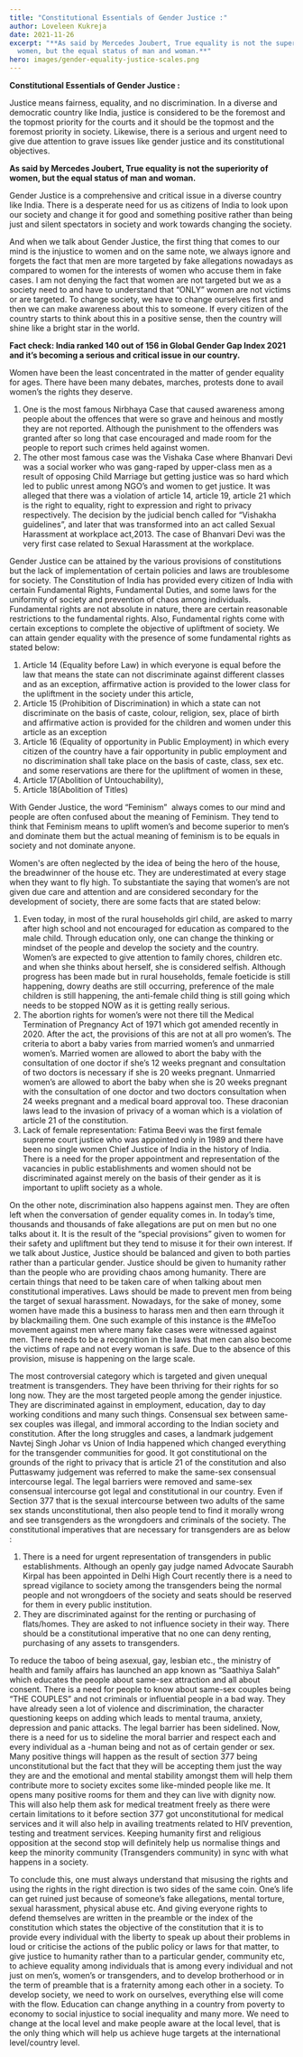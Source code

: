 ```yaml
---
title: "Constitutional Essentials of Gender Justice :"
author: Loveleen Kukreja
date: 2021-11-26
excerpt: "**As said by Mercedes Joubert, True equality is not the superiority of
  women, but the equal status of man and woman.**"
hero: images/gender-equality-justice-scales.png
---
```

**Constitutional Essentials of Gender Justice :**



Justice means fairness, equality, and no discrimination. In a diverse and democratic country like India, justice is considered to be the foremost and the topmost priority for the courts and it should be the topmost and the foremost priority in society. Likewise, there is a serious and urgent need to give due attention to grave issues like gender justice and its constitutional objectives.



**As said by Mercedes Joubert, True equality is not the superiority of women, but the equal status of man and woman.** 



Gender Justice is a comprehensive and critical issue in a diverse country like India. There is a desperate need for us as citizens of India to look upon our society and change it for good and something positive rather than being just and silent spectators in society and work towards changing the society.



And when we talk about Gender Justice, the first thing that comes to our mind is the injustice to women and on the same note, we always ignore and forgets the fact that men are more targeted by fake allegations nowadays as compared to women for the interests of women who accuse them in fake cases. I am not denying the fact that women are not targeted but we as a society need to and have to understand that “ONLY” women are not victims or are targeted. To change society, we have to change ourselves first and then we can make awareness about this to someone. If every citizen of the country starts to think about this in a positive sense, then the country will shine like a bright star in the world.



**Fact check: India ranked 140 out of 156 in Global Gender Gap Index 2021 and it’s becoming a serious and critical issue in our country.**



Women have been the least concentrated in the matter of gender equality for ages. There have been many debates, marches, protests done to avail women’s the rights they deserve. 

1. One is the most famous Nirbhaya Case that caused awareness among people about the offences that were so grave and heinous and mostly they are not reported. Although the punishment to the offenders was granted after so long that case encouraged and made room for the people to report such crimes held against women.
2. The other most famous case was the Vishaka Case where Bhanvari Devi was a social worker who was gang-raped by upper-class men as a result of opposing Child Marriage but getting justice was so hard which led to public unrest among NGO’s and women to get justice. It was alleged that there was a violation of article 14, article 19, article 21 which is the right to equality, right to expression and right to privacy respectively. The decision by the judicial bench called for “Vishakha guidelines”, and later that was transformed into an act called Sexual Harassment at workplace act,2013. The case of Bhanvari Devi was the very first case related to Sexual Harassment at the workplace.



Gender Justice can be attained by the various provisions of constitutions but the lack of implementation of certain policies and laws are troublesome for society. The Constitution of India has provided every citizen of India with certain Fundamental Rights, Fundamental Duties, and some laws for the uniformity of society and prevention of chaos among individuals. Fundamental rights are not absolute in nature, there are certain reasonable restrictions to the fundamental rights. Also, Fundamental rights come with certain exceptions to complete the objective of upliftment of society. We can attain gender equality with the presence of some fundamental rights as stated below:

1. Article 14 (Equality before Law) in which everyone is equal before the law that means the state can not discriminate against different classes and as an exception, affirmative action is provided to the lower class for the upliftment in the society under this article, 
2. Article 15 (Prohibition of Discrimination) in which a state can not discriminate on the basis of caste, colour, religion, sex, place of birth and affirmative action is provided for the children and women under this article as an exception
3. Article 16 (Equality of opportunity in Public Employment) in which every citizen of the country have a fair opportunity in public employment and no discrimination shall take place on the basis of caste, class, sex etc. and some reservations are there for the upliftment of women in these, 
4. Article 17(Abolition of Untouchability), 
5. Article 18(Abolition of Titles)



With Gender Justice, the word “Feminism”  always comes to our mind and people are often confused about the meaning of Feminism. They tend to think that Feminism means to uplift women’s and become superior to men’s and dominate them but the actual meaning of feminism is to be equals in society and not dominate anyone. 



Women's are often neglected by the idea of being the hero of the house, the breadwinner of the house etc. They are underestimated at every stage when they want to fly high. To substantiate the saying that women’s are not given due care and attention and are considered secondary for the development of society, there are some facts that are stated below:



1. Even today, in most of the rural households girl child, are asked to marry after high school and not encouraged for education as compared to the male child. Through education only, one can change the thinking or mindset of the people and develop the society and the country. Women’s are expected to give attention to family chores, children etc. and when she thinks about herself, she is considered selfish. Although progress has been made but in rural households, female foeticide is still happening, dowry deaths are still occurring, preference of the male children is still happening, the anti-female child thing is still going which needs to be stopped NOW as it is getting really serious.
2. The abortion rights for women’s were not there till the Medical Termination of Pregnancy Act of 1971 which got amended recently in 2020. After the act, the provisions of this are not at all pro women’s. The criteria to abort a baby varies from married women’s and unmarried women’s. Married women are allowed to abort the baby with the consultation of one doctor if she’s 12 weeks pregnant and consultation of two doctors is necessary if she is 20 weeks pregnant. Unmarried women’s are allowed to abort the baby when she is 20 weeks pregnant with the consultation of one doctor and two doctors consultation when 24 weeks pregnant and a medical board approval too. These draconian laws lead to the invasion of privacy of a woman which is a violation of article 21 of the constitution.
3. Lack of female representation: Fatima Beevi was the first female supreme court justice who was appointed only in 1989 and there have been no single women Chief Justice of India in the history of India. There is a need for the proper appointment and representation of the vacancies in public establishments and women should not be discriminated against merely on the basis of their gender as it is important to uplift society as a whole.



On the other note, discrimination also happens against men. They are often left when the conversation of gender equality comes in. In today’s time, thousands and thousands of fake allegations are put on men but no one talks about it. It is the result of the “special provisions” given to women for their safety and upliftment but they tend to misuse it for their own interest. If we talk about Justice, Justice should be balanced and given to both parties rather than a particular gender. Justice should be given to humanity rather than the people who are providing chaos among humanity. There are certain things that need to be taken care of when talking about men constitutional imperatives. Laws should be made to prevent men from being the target of sexual harassment. Nowadays, for the sake of money, some women have made this a business to harass men and then earn through it by blackmailing them. One such example of this instance is the #MeToo movement against men where many fake cases were witnessed against men. There needs to be a recognition in the laws that men can also become the victims of rape and not every woman is safe. Due to the absence of this provision, misuse is happening on the large scale.



The most controversial category which is targeted and given unequal treatment is transgenders. They have been thriving for their rights for so long now. They are the most targeted people among the gender injustice. They are discriminated against in employment, education, day to day working conditions and many such things. Consensual sex between same-sex couples was illegal, and immoral according to the Indian society and constitution. After the long struggles and cases, a landmark judgement Navtej Singh Johar vs Union of India happened which changed everything for the transgender communities for good. It got constitutional on the grounds of the right to privacy that is article 21 of the constitution and also Puttaswamy judgement was referred to make the same-sex consensual intercourse legal. The legal barriers were removed and same-sex consensual intercourse got legal and constitutional in our country. Even if Section 377 that is the sexual intercourse between two adults of the same sex stands unconstitutional, then also people tend to find it morally wrong and see transgenders as the wrongdoers and criminals of the society. The constitutional imperatives that are necessary for transgenders are as below :

1. There is a need for urgent representation of transgenders in public establishments. Although an openly gay judge named Advocate Saurabh Kirpal has been appointed in Delhi High Court recently there is a need to spread vigilance to society among the transgenders being the normal people and not wrongdoers of the society and seats should be reserved for them in every public institution.
2. They are discriminated against for the renting or purchasing of flats/homes. They are asked to not influence society in their way. There should be a constitutional imperative that no one can deny renting, purchasing of any assets to transgenders.



To reduce the taboo of being asexual, gay, lesbian etc., the ministry of health and family affairs has launched an app known as “Saathiya Salah” which educates the people about same-sex attraction and all about consent. There is a need for people to know about same-sex couples being “THE COUPLES” and not criminals or influential people in a bad way. They have already seen a lot of violence and discrimination, the character questioning keeps on adding which leads to mental trauma, anxiety, depression and panic attacks. The legal barrier has been sidelined. Now, there is a need for us to sideline the moral barrier and respect each and every individual as a -human being and not as of certain gender or sex. Many positive things will happen as the result of section 377 being unconstitutional but the fact that they will be accepting them just the way they are and the emotional and mental stability amongst them will help them contribute more to society excites some like-minded people like me. It opens many positive rooms for them and they can live with dignity now. This will also help them ask for medical treatment freely as there were certain limitations to it before section 377 got unconstitutional for medical services and it will also help in availing treatments related to HIV prevention, testing and treatment services. Keeping humanity first and religious opposition at the second stop will definitely help us normalise things and keep the minority community (Transgenders community) in sync with what happens in a society.



To conclude this, one must always understand that misusing the rights and using the rights in the right direction is two sides of the same coin. One’s life can get ruined just because of someone’s fake allegations, mental torture, sexual harassment, physical abuse etc. And giving everyone rights to defend themselves are written in the preamble or the index of the constitution which states the objective of the constitution that it is to provide every individual with the liberty to speak up about their problems in loud or criticise the actions of the public policy or laws for that matter, to give justice to humanity rather than to a particular gender, community etc, to achieve equality among individuals that is among every individual and not just on men’s, women’s or transgenders, and to develop brotherhood or in the term of preamble that is a fraternity among each other in a society. To develop society, we need to work on ourselves, everything else will come with the flow. Education can change anything in a country from poverty to economy to social injustice to social inequality and many more. We need to change at the local level and make people aware at the local level, that is the only thing which will help us achieve huge targets at the international level/country level.